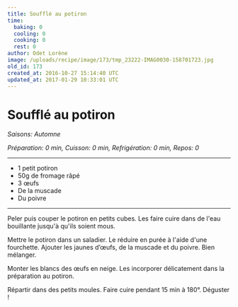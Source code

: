 ```yaml
---
title: Soufflé au potiron
time:
  baking: 0
  cooling: 0
  cooking: 0
  rest: 0
author: Odet Lorène
image: /uploads/recipe/image/173/tmp_23222-IMAG0030-158701723.jpg
old_id: 173
created_at: 2016-10-27 15:14:40 UTC
updated_at: 2017-01-29 10:33:01 UTC
---
```


# Soufflé au potiron



*Saisons: Automne*

*Préparation: 0 min, Cuisson: 0 min, Refrigération: 0 min, Repos: 0*

---

- 1 petit potiron
- 50g de fromage râpé
- 3 œufs
- De la muscade
- Du poivre

---

Peler puis couper le potiron en petits cubes. Les faire cuire dans de l'eau bouillante jusqu'à qu'ils soient mous.

Mettre le potiron dans un saladier. Le réduire en purée à l'aide d'une fourchette. Ajouter les jaunes d’œufs, de la muscade et du poivre. Bien mélanger.

Monter les blancs des œufs en neige. Les incorporer délicatement dans la préparation au potiron.

Répartir dans des petits moules. Faire cuire pendant 15 min à 180°. Déguster ! 
